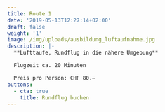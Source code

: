 ```yaml
---
title: Route 1
date: '2019-05-13T12:27:14+02:00'
draft: false
weight: '1'
image: /img/uploads/ausbildung_luftaufnahme.jpg
description: |-
  **Lufttaufe, Rundflug in die nähere Umgebung**

  Flugzeit ca. 20 Minuten

  Preis pro Person: CHF 80.–
buttons:
  - cta: true
    title: Rundflug buchen
---
```


